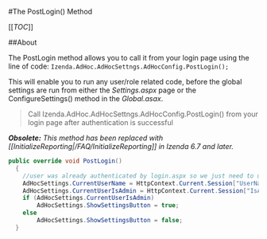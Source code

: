 #The PostLogin() Method

[[_TOC_]]

##About

The PostLogin method allows you to call it from your login page using the line of code: ``Izenda.AdHoc.AdHocSettngs.AdHocConfig.PostLogin();``

This will enable you to run any user/role related code, before the global settings are run from either the _Settings.aspx_ page or the ConfigureSettings() method in the _Global.asax_. 

> Call Izenda.AdHoc.AdHocSettngs.AdHocConfig.PostLogin() from your login
> page after authentication is successful

_**Obsolete:** This method has been replaced with [[InitializeReporting|/FAQ/InitializeReporting]] in Izenda 6.7 and later._
```csharp
public override void PostLogin()
  { 
    //user was already authenticated by login.aspx so we just need to use the information from the session in our AdHoc reporting
    AdHocSettings.CurrentUserName = HttpContext.Current.Session["UserName"];
    AdHocSettings.CurrentUserIsAdmin = HttpContext.Current.Session["IsAdmin"];
    if (AdHocSettings.CurrentUserIsAdmin)
        AdHocSettings.ShowSettingsButton = true;
    else
        AdHocSettings.ShowSettingsButton = false;
  }
```